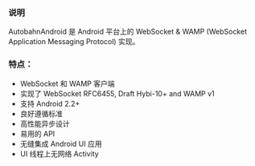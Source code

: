 ### 说明

AutobahnAndroid 是 Android 平台上的 WebSocket & WAMP (WebSocket Application Messaging Protocol) 实现。

### 特点：

- WebSocket 和 WAMP 客户端
- 实现了 WebSocket RFC6455, Draft Hybi-10+ and WAMP v1
- 支持 Android 2.2+
- 良好遵循标准
- 高性能异步设计
- 易用的 API
- 无缝集成 Android UI 应用
- UI 线程上无网络 Activity
